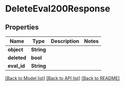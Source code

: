 # DeleteEval200Response

## Properties

Name | Type | Description | Notes
------------ | ------------- | ------------- | -------------
**object** | **String** |  | 
**deleted** | **bool** |  | 
**eval_id** | **String** |  | 

[[Back to Model list]](../README.md#documentation-for-models) [[Back to API list]](../README.md#documentation-for-api-endpoints) [[Back to README]](../README.md)


